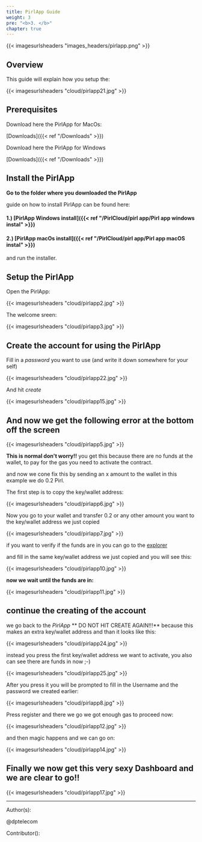 ```yaml
---
title: PirlApp Guide
weight: 3
pre: "<b>3. </b>"
chapter: true
---
```


{{< imagesurlsheaders "images_headers/pirlapp.png" >}}

## Overview

This guide will explain how you setup the:

{{< imagesurlsheaders "cloud/pirlapp21.jpg" >}}

## Prerequisites

Download here the PirlApp for MacOs:

[Downloads]({{< ref "/Downloads" >}})

Download here the PirlApp for Windows

[Downloads]({{< ref "/Downloads" >}})

## Install the PirlApp

**Go to the folder where you downloaded the PirlApp**

guide on how to install PirlApp can be found here:

#### 1.) [PirlApp Windows install]({{< ref "/PirlCloud/pirl app/Pirl app windows instal" >}})

#### 2.) [PirlApp macOs install]({{< ref "/PirlCloud/pirl app/Pirl app macOS instal" >}})

and run the  installer.

## Setup the PirlApp

Open the PirlApp:

{{< imagesurlsheaders "cloud/pirlapp2.jpg" >}}

The welcome sreen:

{{< imagesurlsheaders "cloud/pirlapp3.jpg" >}}

## Create the account for using the PirlApp

Fill in a *password* you want to use (and write it down somewhere for your self)

{{< imagesurlsheaders "cloud/pirlapp22.jpg" >}}

And hit *create*

{{< imagesurlsheaders "cloud/pirlapp15.jpg" >}}

## And now we get the following error at the bottom off the screen

{{< imagesurlsheaders "cloud/pirlapp5.jpg" >}}

**This is normal don't worry!!**
you get this because there are no funds at the wallet,
to pay for the gas you need to activate the contract.

and now we cone fix this by sending an x amount to the wallet
in this example we do 0.2 Pirl.

The first step is to copy the key/wallet address:

{{< imagesurlsheaders "cloud/pirlapp6.jpg" >}}

Now you  go to your wallet and transfer 0.2 or any other amount you want to the key/wallet address we just copied

{{< imagesurlsheaders "cloud/pirlapp7.jpg" >}}

if you want to verify if the funds are in you can go to the  [explorer](https://devexplorer.pirl.io/home  "explorer")

and fill in the same key/wallet address we just copied and you will see this:

{{< imagesurlsheaders "cloud/pirlapp10.jpg" >}}

**now we wait until the funds are in:**

{{< imagesurlsheaders "cloud/pirlapp11.jpg" >}}

## continue the creating of the account

we go back to the *PirlApp*
**  DO NOT HIT CREATE AGAIN!!!**
because this makes an extra key/wallet address
and than it looks like this:

{{< imagesurlsheaders "cloud/pirlapp24.jpg" >}}

instead you press the first key/wallet address we want to activate,
you also can see there are funds in now ;-)

{{< imagesurlsheaders "cloud/pirlapp25.jpg" >}}

After you press it you will be prompted to fill in the Username and the password we created earlier:

{{< imagesurlsheaders "cloud/pirlapp8.jpg" >}}

Press register and there we go we got enough gas to proceed now:

{{< imagesurlsheaders "cloud/pirlapp12.jpg" >}}

and then magic happens and we can go on:

{{< imagesurlsheaders "cloud/pirlapp14.jpg" >}}

## Finally we now get this very sexy Dashboard and we are clear to go!!

{{< imagesurlsheaders "cloud/pirlapp17.jpg" >}}

---
Author(s):

@dptelecom

Contributor():

